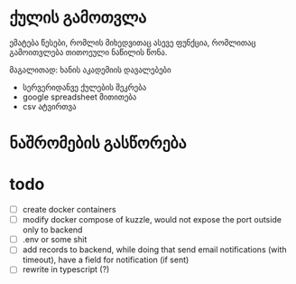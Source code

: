 
# ქულის გამოთვლა

ემატება წესები, რომლის მიხედვითაც 
ასევე ფუნქცია, რომლითაც გამოითვლება თითოეული ნაწილის წონა.

მაგალითად: ხანის აკადემიის დავალებები

- სერვერიდანვე ქულების შეკრება
- google spreadsheet მითითება
- csv ატვირთვა

# ნაშრომების გასწორება

# todo
- [ ] create docker containers
- [ ] modify docker compose of kuzzle, would not expose the port outside only to backend
- [ ] .env or some shit
- [ ] add records to backend, while doing that send email notifications (with timeout), have a field for notification (if sent) 
- [ ] rewrite in typescript (?)

